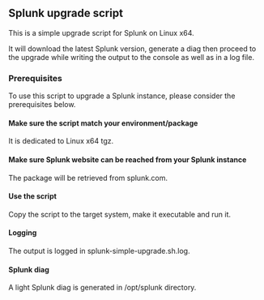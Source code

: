 ## Splunk upgrade script

This is a simple upgrade script for Splunk on Linux x64.

It will download the latest Splunk version, generate a diag then proceed to the upgrade while writing the output to the console as well as in a log file.

### Prerequisites

To use this script to upgrade a Splunk instance, please consider the prerequisites below.

#### Make sure the script match your environment/package

It is dedicated to Linux x64 tgz.

#### Make sure Splunk website can be reached from your Splunk instance

The package will be retrieved from splunk.com.

#### Use the script

Copy the script to the target system, make it executable and run it.

#### Logging

The output is logged in splunk-simple-upgrade.sh.log.

#### Splunk diag

A light Splunk diag is generated in /opt/splunk directory.
